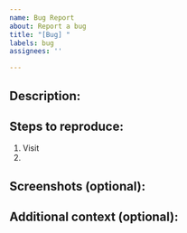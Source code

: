 ```yaml
---
name: Bug Report
about: Report a bug
title: "[Bug] "
labels: bug
assignees: ''

---
```


## Description:


## Steps to reproduce:
1. Visit 
2. 

## Screenshots (optional):


## Additional context (optional):

